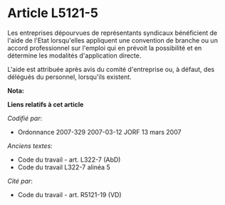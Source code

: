 # Article L5121-5

Les entreprises dépourvues de représentants syndicaux bénéficient de l'aide de l'Etat lorsqu'elles appliquent une convention
de branche ou un accord professionnel sur l'emploi qui en prévoit la possibilité et en détermine les modalités d'application
directe.

L'aide est attribuée après avis du comité d'entreprise ou, à défaut, des délégués du personnel, lorsqu'ils existent.

**Nota:**



**Liens relatifs à cet article**

_Codifié par_:

  - Ordonnance 2007-329 2007-03-12 JORF 13 mars 2007

_Anciens textes_:

  - Code du travail - art. L322-7 (AbD)
  - Code du travail L322-7 alinéa 5

_Cité par_:

  - Code du travail - art. R5121-19 (VD)
